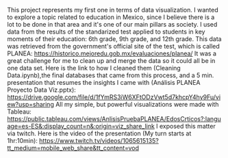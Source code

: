 This project represents my first one in terms of data visualization. I wanted to explore a topic related to education in Mexico, since I believe there is a lot to be done in that area and it's one of our main pillars as society.
I used data from the results of the standarized test applied to students in key moments of their education: 6th grade, 9th grade, and 12th grade. This data was retrieved from the government's official site of the test, which is called PLANEA: https://historico.mejoredu.gob.mx/evaluaciones/planea/
It was a great challenge for me to clean up and merge the data so it could all be in one data set. Here is the link to how I cleaned them (Cleaning Data.ipynb),the final databases that came from this process, and a 5 min. presentation that resumes the insights I came with (Análisis PLANEA Proyecto Data Viz.pptx):
https://drive.google.com/file/d/1fYmRS3iW6XFtODzVwt5d7khcpY4hy9Fu/view?usp=sharing
All my simple, but powerful visualizations were made with Tableau: https://public.tableau.com/views/AnlisisPruebaPLANEA/EdosCrticos?:language=es-ES&:display_count=n&:origin=viz_share_link
I exposed this matter via twitch. Here is the video of the presentation (My turn starts at 1hr:10min): https://www.twitch.tv/videos/1065615135?tt_medium=mobile_web_share&tt_content=vod
